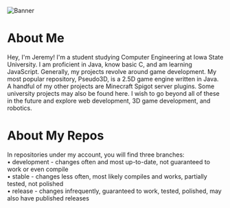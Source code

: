 ![Banner](https://i.imgur.com/3HE17u2.png)

# About Me

Hey, I'm Jeremy! I'm a student studying Computer Engineering at Iowa State University. I am proficient in Java, know basic C, and am learning JavaScript. Generally, my projects revolve around game development. My most popular repository, Pseudo3D, is a 2.5D game engine written in Java. A handful of my other projects are Minecraft Spigot server plugins. Some university projects may also be found here. I wish to go beyond all of these in the future and explore web development, 3D game development, and robotics.

# About My Repos

In repositories under my account, you will find three branches:<br>
• development - changes often and most up-to-date, not guaranteed to work or even compile<br>
• stable - changes less often, most likely compiles and works, partially tested, not polished<br>
• release - changes infrequently, guaranteed to work, tested, polished, may also have published releases
